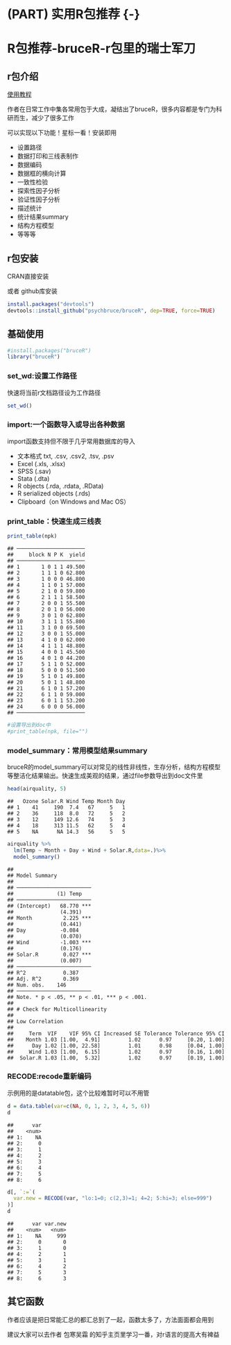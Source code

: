 # (PART) 实用R包推荐 {-}


# R包推荐-bruceR-r包里的瑞士军刀



## r包介绍

[使用教程](https://zhuanlan.zhihu.com/p/281150493)

作者在日常工作中集各常用包于大成，凝结出了bruceR，很多内容都是专门为科研而生，减少了很多工作

可以实现以下功能！星标一看！安装即用

- 设置路径
- 数据打印和三线表制作
- 数据编码
- 数据框的横向计算
- 一致性检验
- 探索性因子分析
- 验证性因子分析
- 描述统计
- 统计结果summary
- 结构方程模型
- 等等等

## r包安装

CRAN直接安装

或者 github库安装


``` r
install.packages("devtools")
devtools::install_github("psychbruce/bruceR", dep=TRUE, force=TRUE)
```

## 基础使用


``` r
#install.packages("bruceR")
library("bruceR")
```

### set_wd:设置工作路径

快速将当前r文档路径设为工作路径


``` r
set_wd()
```

### import:一个函数导入或导出各种数据

import函数支持但不限于几乎常用数据库的导入
- 文本格式 txt, .csv, .csv2, .tsv, .psv 
- Excel (.xls, .xlsx)
- SPSS (.sav)
- Stata (.dta)
- R objects (.rda, .rdata, .RData)
- R serialized objects (.rds)
- Clipboard（on Windows and Mac OS）

### print_table：快速生成三线表


``` r
print_table(npk)
```

```
## ──────────────────────
##     block N P K  yield
## ──────────────────────
## 1       1 0 1 1 49.500
## 2       1 1 1 0 62.800
## 3       1 0 0 0 46.800
## 4       1 1 0 1 57.000
## 5       2 1 0 0 59.800
## 6       2 1 1 1 58.500
## 7       2 0 0 1 55.500
## 8       2 0 1 0 56.000
## 9       3 0 1 0 62.800
## 10      3 1 1 1 55.800
## 11      3 1 0 0 69.500
## 12      3 0 0 1 55.000
## 13      4 1 0 0 62.000
## 14      4 1 1 1 48.800
## 15      4 0 0 1 45.500
## 16      4 0 1 0 44.200
## 17      5 1 1 0 52.000
## 18      5 0 0 0 51.500
## 19      5 1 0 1 49.800
## 20      5 0 1 1 48.800
## 21      6 1 0 1 57.200
## 22      6 1 1 0 59.000
## 23      6 0 1 1 53.200
## 24      6 0 0 0 56.000
## ──────────────────────
```

``` r
#设置导出到doc中
#print_table(npk, file="")
```

### model_summary：常用模型结果summary

bruceR的model_summary可以对常见的线性非线性，生存分析，结构方程模型等整洁化结果输出。快速生成美观的结果，通过file参数导出到doc文件里


``` r
head(airquality, 5)
```

```
##   Ozone Solar.R Wind Temp Month Day
## 1    41     190  7.4   67     5   1
## 2    36     118  8.0   72     5   2
## 3    12     149 12.6   74     5   3
## 4    18     313 11.5   62     5   4
## 5    NA      NA 14.3   56     5   5
```

``` r
airquality %>% 
  lm(Temp ~ Month + Day + Wind + Solar.R,data=.)%>% 
  model_summary()
```

```
## 
## Model Summary
## 
## ────────────────────────
##              (1) Temp   
## ────────────────────────
## (Intercept)   68.770 ***
##               (4.391)   
## Month          2.225 ***
##               (0.441)   
## Day           -0.084    
##               (0.070)   
## Wind          -1.003 ***
##               (0.176)   
## Solar.R        0.027 ***
##               (0.007)   
## ────────────────────────
## R^2            0.387    
## Adj. R^2       0.369    
## Num. obs.    146        
## ────────────────────────
## Note. * p < .05, ** p < .01, *** p < .001.
## 
## # Check for Multicollinearity
## 
## Low Correlation
## 
##     Term  VIF    VIF 95% CI Increased SE Tolerance Tolerance 95% CI
##    Month 1.03 [1.00,  4.91]         1.02      0.97     [0.20, 1.00]
##      Day 1.02 [1.00, 22.58]         1.01      0.98     [0.04, 1.00]
##     Wind 1.03 [1.00,  6.15]         1.02      0.97     [0.16, 1.00]
##  Solar.R 1.03 [1.00,  5.32]         1.02      0.97     [0.19, 1.00]
```

### RECODE:recode重新编码

示例用的是datatable包，这个比较难暂时可以不用管


``` r
d = data.table(var=c(NA, 0, 1, 2, 3, 4, 5, 6))
d
```

```
##      var
##    <num>
## 1:    NA
## 2:     0
## 3:     1
## 4:     2
## 5:     3
## 6:     4
## 7:     5
## 8:     6
```

``` r
d[, `:=`(
  var.new = RECODE(var, "lo:1=0; c(2,3)=1; 4=2; 5:hi=3; else=999")
)]
d
```

```
##      var var.new
##    <num>   <num>
## 1:    NA     999
## 2:     0       0
## 3:     1       0
## 4:     2       1
## 5:     3       1
## 6:     4       2
## 7:     5       3
## 8:     6       3
```



## 其它函数

作者应该是把日常能汇总的都汇总到了一起，函数太多了，方法面面都会用到

建议大家可以去作者 包寒吴霜 的知乎主页里学习一番，对r语言的提高大有裨益
